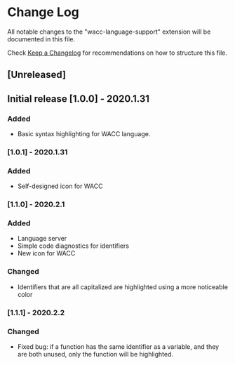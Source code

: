 # Change Log

All notable changes to the "wacc-language-support" extension will be documented in this file.

Check [Keep a Changelog](http://keepachangelog.com/) for recommendations on how to structure this file.

## [Unreleased]

## Initial release [1.0.0] - 2020.1.31
### Added
- Basic syntax highlighting for WACC language.

### [1.0.1] - 2020.1.31
### Added
- Self-designed icon for WACC

### [1.1.0] - 2020.2.1
### Added
- Language server
- Simple code diagnostics for identifiers
- New icon for WACC
### Changed
- Identifiers that are all capitalized are highlighted using a more noticeable color

### [1.1.1] - 2020.2.2
### Changed
- Fixed bug: if a function has the same identifier as a variable, and they are both
unused, only the function will be highlighted.